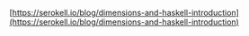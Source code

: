 [https://serokell.io/blog/dimensions-and-haskell-introduction](https://serokell.io/blog/dimensions-and-haskell-introduction)